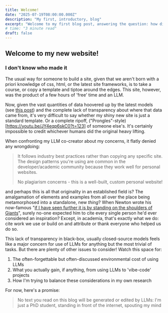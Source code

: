 ```yaml
---
title: Welcome!
date: "2025-07-19T08:00:00.000Z"
description: "My first, introductory, blog"
excerpt: "Welcome to my first blog post, answering the question: how did this get here?"
# time: "3 minute read"
draft: false
---
```


## Welcome to my new website!

### I don't know who made it

The usual way for someone to build a site, given that we aren't born with a priori knowledge of css, html, or the latest site frameworks, is to take a course, or copy a template and tiptoe around the edges.
This site, however, was the product of a few hours of 'free' time and an LLM.

Now, given the vast quantities of data hoovered up by the latest models (see [this post](https://epoch.ai/blog/will-we-run-out-of-data-limits-of-llm-scaling-based-on-human-generated-data)) and the complete lack of transparency about where that data came from, it's very difficult to say whether my shiny new site is just a standard template. Or a complete ripoff, ("Prongles"-style)[https://youtu.be/JY4eqp6skC0?t=123] of someone else's. It's certainly impossible to credit whichever humans did the original heavy lifting.

When confronting my LLM co-creator about my concerns, it flatly denied any wrongdoing:

> It follows industry best practices rather than copying any specific site. 
> The design patterns you're using are common in the developer/academic community because they work well for personal websites.
>
> No plagiarism concerns - this is a well-built, custom personal website!


and perhaps this is all that originality in an established field is? The amalgamation of elements and examples from all over the place being metamorphosed into a standalone, new *thing*? When Newton wrote his now-famous "[if I have seen further it is by standing on the shoulders of Giants](https://link-springer-com.ezp.lib.cam.ac.uk/chapter/10.1007/978-1-4471-0051-5_5)", surely no-one expected him to cite every single person he'd ever considered an inspiration? Except, in academia, that's exactly what we do: cite work we use or build on and attribute or thank everyone who helped us do so.

This lack of transparency in black-box, usually closed-source models feels like a major concern for use of LLMs for anything but the most trivial of tasks. But there are plenty of other issues to consider! Watch this space for:

1. The often-forgettable but often-discussed environmental cost of using LLMs
2. What you actually gain, if anything, from using LLMs to 'vibe-code' projects
3. How I'm trying to balance these considerations in my own research

For now, here's a promise:
> No text you read on this blog will be generated or edited by LLMs: I'm just a PhD student, standing in front of the internet, spouting my mind 

